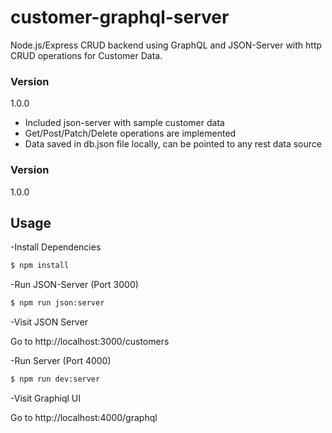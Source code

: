 # customer-graphql-server
Node.js/Express CRUD backend using GraphQL and JSON-Server with http CRUD operations for Customer Data.

### Version
1.0.0

- Included json-server with sample customer data
- Get/Post/Patch/Delete operations are implemented
- Data saved in db.json file locally, can be pointed to any rest data source

### Version
1.0.0

## Usage

-Install Dependencies

```bash
$ npm install
```

-Run JSON-Server (Port 3000)

```bash
$ npm run json:server
```

-Visit JSON Server

Go to http://localhost:3000/customers


-Run Server (Port 4000)

```bash
$ npm run dev:server
```

-Visit Graphiql UI

Go to http://localhost:4000/graphql
